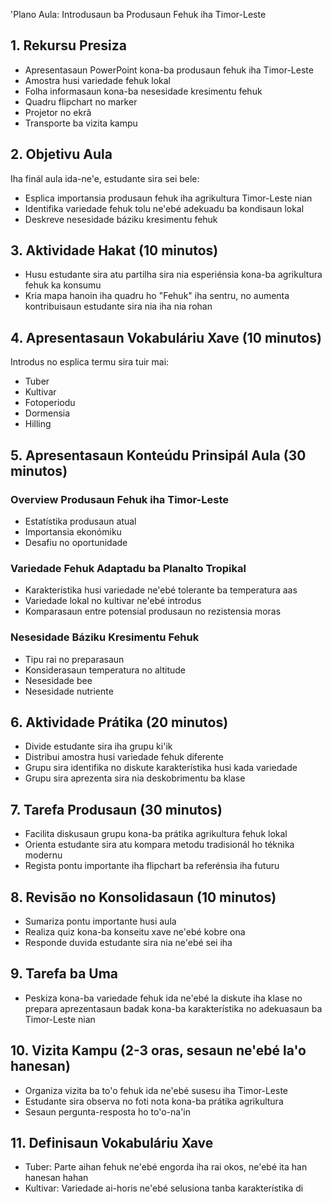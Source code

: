 'Plano Aula: Introdusaun ba Produsaun Fehuk iha Timor-Leste

## 1. Rekursu Presiza

- Apresentasaun PowerPoint kona-ba produsaun fehuk iha Timor-Leste
- Amostra husi variedade fehuk lokal
- Folha informasaun kona-ba nesesidade kresimentu fehuk
- Quadru flipchart no marker
- Projetor no ekrã
- Transporte ba vizita kampu

## 2. Objetivu Aula

Iha finál aula ida-ne'e, estudante sira sei bele:
- Esplica importansia produsaun fehuk iha agrikultura Timor-Leste nian
- Identifika variedade fehuk tolu ne'ebé adekuadu ba kondisaun lokal
- Deskreve nesesidade báziku kresimentu fehuk

## 3. Aktividade Hakat (10 minutos)

- Husu estudante sira atu partilha sira nia esperiénsia kona-ba agrikultura fehuk ka konsumu
- Kria mapa hanoin iha quadru ho "Fehuk" iha sentru, no aumenta kontribuisaun estudante sira nia iha nia rohan

## 4. Apresentasaun Vokabuláriu Xave (10 minutos)

Introdus no esplica termu sira tuir mai:
- Tuber
- Kultivar
- Fotoperiodu
- Dormensia
- Hilling

## 5. Apresentasaun Konteúdu Prinsipál Aula (30 minutos)

### Overview Produsaun Fehuk iha Timor-Leste
- Estatístika produsaun atual
- Importansia ekonómiku
- Desafiu no oportunidade

### Variedade Fehuk Adaptadu ba Planalto Tropikal
- Karakterístika husi variedade ne'ebé tolerante ba temperatura aas
- Variedade lokal no kultivar ne'ebé introdus
- Komparasaun entre potensial produsaun no rezistensia moras

### Nesesidade Báziku Kresimentu Fehuk
- Tipu rai no preparasaun
- Konsiderasaun temperatura no altitude
- Nesesidade bee
- Nesesidade nutriente

## 6. Aktividade Prátika (20 minutos)

- Divide estudante sira iha grupu ki'ik
- Distribui amostra husi variedade fehuk diferente
- Grupu sira identifika no diskute karakterístika husi kada variedade
- Grupu sira aprezenta sira nia deskobrimentu ba klase

## 7. Tarefa Produsaun (30 minutos)

- Facilita diskusaun grupu kona-ba prátika agrikultura fehuk lokal
- Orienta estudante sira atu kompara metodu tradisionál ho téknika modernu
- Regista pontu importante iha flipchart ba referénsia iha futuru

## 8. Revisão no Konsolidasaun (10 minutos)

- Sumariza pontu importante husi aula
- Realiza quiz kona-ba konseitu xave ne'ebé kobre ona
- Responde duvida estudante sira nia ne'ebé sei iha

## 9. Tarefa ba Uma

- Peskiza kona-ba variedade fehuk ida ne'ebé la diskute iha klase no prepara aprezentasaun badak kona-ba karakterístika no adekuasaun ba Timor-Leste nian

## 10. Vizita Kampu (2-3 oras, sesaun ne'ebé la'o hanesan)

- Organiza vizita ba to'o fehuk ida ne'ebé susesu iha Timor-Leste
- Estudante sira observa no foti nota kona-ba prátika agrikultura
- Sesaun pergunta-resposta ho to'o-na'in

## 11. Definisaun Vokabuláriu Xave

- Tuber: Parte aihan fehuk ne'ebé engorda iha rai okos, ne'ebé ita han hanesan hahan
- Kultivar: Variedade ai-horis ne'ebé selusiona tanba karakterístika di